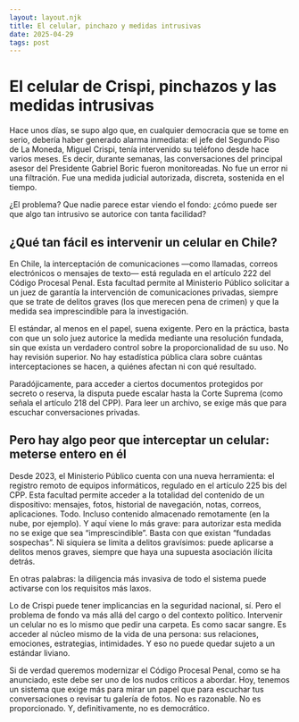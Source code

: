 ```yaml
---
layout: layout.njk
title: El celular, pinchazo y medidas intrusivas
date: 2025-04-29
tags: post
---
```


# El celular de Crispi, pinchazos y las medidas intrusivas

Hace unos días, se supo algo que, en cualquier democracia que se tome en serio, debería haber generado alarma inmediata: el jefe del Segundo Piso de La Moneda, Miguel Crispi, tenía intervenido su teléfono desde hace varios meses. Es decir, durante semanas, las conversaciones del principal asesor del Presidente Gabriel Boric fueron monitoreadas. No fue un error ni una filtración. Fue una medida judicial autorizada, discreta, sostenida en el tiempo.

¿El problema? Que nadie parece estar viendo el fondo: ¿cómo puede ser que algo tan intrusivo se autorice con tanta facilidad?

## ¿Qué tan fácil es intervenir un celular en Chile?

En Chile, la interceptación de comunicaciones —como llamadas, correos electrónicos o mensajes de texto— está regulada en el artículo 222 del Código Procesal Penal. Esta facultad permite al Ministerio Público solicitar a un juez de garantía la intervención de comunicaciones privadas, siempre que se trate de delitos graves (los que merecen pena de crimen) y que la medida sea imprescindible para la investigación.

El estándar, al menos en el papel, suena exigente. Pero en la práctica, basta con que un solo juez autorice la medida mediante una resolución fundada, sin que exista un verdadero control sobre la proporcionalidad de su uso. No hay revisión superior. No hay estadística pública clara sobre cuántas interceptaciones se hacen, a quiénes afectan ni con qué resultado.

Paradójicamente, para acceder a ciertos documentos protegidos por secreto o reserva, la disputa puede escalar hasta la Corte Suprema (como señala el artículo 218 del CPP). Para leer un archivo, se exige más que para escuchar conversaciones privadas.

## Pero hay algo peor que interceptar un celular: meterse entero en él

Desde 2023, el Ministerio Público cuenta con una nueva herramienta: el registro remoto de equipos informáticos, regulado en el artículo 225 bis del CPP. Esta facultad permite acceder a la totalidad del contenido de un dispositivo: mensajes, fotos, historial de navegación, notas, correos, aplicaciones. Todo. Incluso contenido almacenado remotamente (en la nube, por ejemplo). Y aquí viene lo más grave: para autorizar esta medida no se exige que sea “imprescindible”. Basta con que existan “fundadas sospechas”. Ni siquiera se limita a delitos gravísimos: puede aplicarse a delitos menos graves, siempre que haya una supuesta asociación ilícita detrás.

En otras palabras: la diligencia más invasiva de todo el sistema puede activarse con los requisitos más laxos.


Lo de Crispi puede tener implicancias en la seguridad nacional, sí. Pero el problema de fondo va más allá del cargo o del contexto político. Intervenir un celular no es lo mismo que pedir una carpeta. Es como sacar sangre. Es acceder al núcleo mismo de la vida de una persona: sus relaciones, emociones, estrategias, intimidades. Y eso no puede quedar sujeto a un estándar liviano.

Si de verdad queremos modernizar el Código Procesal Penal, como se ha anunciado, este debe ser uno de los nudos críticos a abordar. Hoy, tenemos un sistema que exige más para mirar un papel que para escuchar tus conversaciones o revisar tu galería de fotos. No es razonable. No es proporcionado. Y, definitivamente, no es democrático.